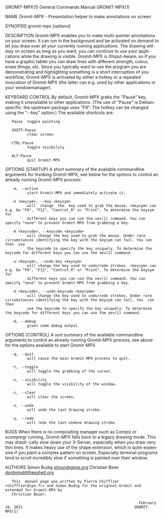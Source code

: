 GROMIT-MPX(1)                                                 General Commands Manual                                                GROMIT-MPX(1)

NAME
       Gromit-MPX - Presentation helper to make annotations on screen

SYNOPSIS
       gromit-mpx [options]

DESCRIPTION
       Gromit-MPX enables you to make multi-pointer annotations on your screen. It can run in the background and be activated on demand to let you
       draw over all your currently running applications. The drawing will stay on screen as long as you want, you can continue to use your appli‐
       cations while the drawing is visible.
       Gromit-MPX is XInput-Aware, so if you have a graphic tablet you can draw lines with different strength, colour, erase things, etc.
       Since  you  typically  want  to  use  the program you are demonstrating and highlighting something is a short interruption of you workflow,
       Gromit-MPX is activated by either a hotkey or a repeated invocation of Gromit-MPX (the latter can e.g. used by other applications  or  your
       windowmanager).

KEYBOARD CONTROL
       By  default,  Gromit-MPX  grabs  the "Pause" key, making it unavailable to other applications.  (The use of "Pause" is Debian-specific: the
       upstream package uses "F9".  The hotkey can be changed using the "--key" option.)  The available shortcuts are:

       Pause  toggle painting

       SHIFT-Pause
              clear screen

       CTRL-Pause
              toggle visibility

       ALT-Pause
              quit Gromit-MPX

OPTIONS (STARTUP)
       A short summary of the available commandline arguments for invoking Gromit-MPX, see below for the options to  control  an  already  running
       Gromit-MPX process:

       -a, --active
              start Gromit-MPX and immediately activate it.

       -k <keysym>, --key <keysym>
              will  change  the  key used to grab the mouse. <keysym> can e.g. be "F9", "F12", "Control_R" or "Print". To determine the keysym for
              different keys you can use the xev(1) command. You can specify "none" to prevent Gromit-MPX from grabbing a key.

       -K <keycode>, --keycode <keycode>
              will change the key used to grab the mouse. Under rare circumstances identifying the key with the keysym can fail. You can then  use
              the keycode to specify the key uniquely. To determine the keycode for different keys you can use the xev(1) command.

       -u <keysym>, --undo-key <keysym>
              will change the key used to undo/redo strokes. <keysym> can e.g. be "F9", "F12", "Control_R" or "Print". To determine the keysym for
              different keys you can use the xev(1) command. You can specify "none" to prevent Gromit-MPX from grabbing a key.

       -U <keycode>, --undo-keycode <keycode>
              will change the key used to undo/redo strokes. Under rare circumstances identifying the key with the keysym can fail. You  can  then
              use the keycode to specify the key uniquely. To determine the keycode for different keys you can use the xev(1) command.

       -d, --debug
              gives some debug output.

OPTIONS (CONTROL)
       A sort summary of the available commandline arguments to control an already running Gromit-MPX process, see above for the options available
       to start Gromit-MPX.

       -q, --quit
              will cause the main Gromit-MPX process to quit.

       -t, --toggle
              will toggle the grabbing of the cursor.

       -v, --visibility
              will toggle the visibility of the window.

       -c, --clear
              will clear the screen.

       -z, --undo
              will undo the last drawing stroke.

       -y, --redo
              will redo the last undone drawing stroke.

BUGS
       When there is no compositing manager such as Compiz or xcompmgr running, Gromit-MPX falls back to a legacy drawing mode. This  may  drasti‐
       cally  slow  down your X-Server, especially when you draw very thin lines. It makes heavy use of the shape extension, which is quite expen‐
       sive if you paint a complex pattern on screen. Especially terminal-programs tend to scroll incredibly slow if  something  is  painted  over
       their window.

AUTHORS
       Simon Budig <simon@gimp.org> Christian Beier <dontmind@freeshell.org>

       This  manual page was written by Pierre Chifflier <chifflier@cpe.fr> and Simon Budig for the original Gromit and extended for Gromit-MPX by
       Christian Beier.

                                                                 February 10, 2011                                                   GROMIT-MPX(1)
